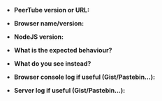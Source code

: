 <!-- If you report a bug please fill the form -->

* **PeerTube version or URL:**
* **Browser name/version:**
* **NodeJS version:**


* **What is the expected behaviour?**
* **What do you see instead?**


* **Browser console log if useful (Gist/Pastebin...):**
* **Server log if useful (Gist/Pastebin...):**

